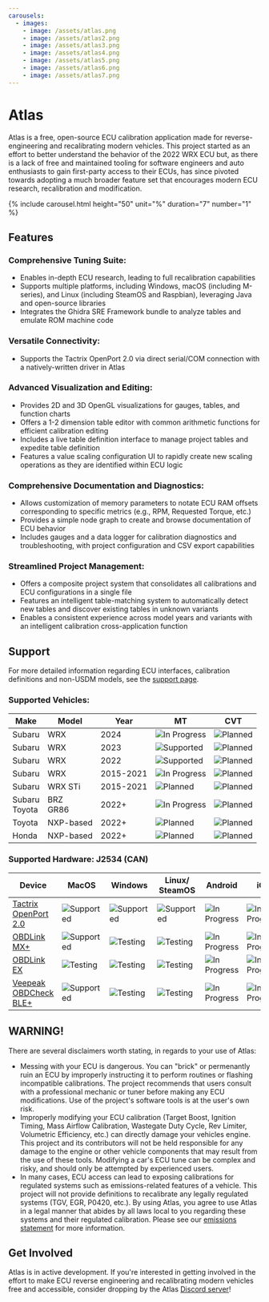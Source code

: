 ```yaml
---
carousels:
  - images: 
    - image: /assets/atlas.png
    - image: /assets/atlas2.png
    - image: /assets/atlas3.png
    - image: /assets/atlas4.png
    - image: /assets/atlas5.png
    - image: /assets/atlas6.png
    - image: /assets/atlas7.png
---
```


# Atlas
Atlas is a free, open-source ECU calibration application made for reverse-engineering and recalibrating modern vehicles. This project started as an effort to better understand the behavior of the 2022 WRX ECU but, as there is a lack of free and maintained tooling for software engineers and auto enthusiasts to gain first-party access to their ECUs, has since pivoted towards adopting a much broader feature set that encourages modern ECU research, recalibration and modification.

{% include carousel.html height="50" unit="%" duration="7" number="1" %}

## Features
### Comprehensive Tuning Suite:
* Enables in-depth ECU research, leading to full recalibration capabilities
* Supports multiple platforms, including Windows, macOS (including M-series), and Linux (including SteamOS and Raspbian), leveraging Java and open-source libraries
* Integrates the Ghidra SRE Framework bundle to analyze tables and emulate ROM machine code

### Versatile Connectivity:
* Supports the Tactrix OpenPort 2.0 via direct serial/COM connection with a natively-written driver in Atlas

### Advanced Visualization and Editing:
* Provides 2D and 3D OpenGL visualizations for gauges, tables, and function charts
* Offers a 1-2 dimension table editor with common arithmetic functions for efficient calibration editing
* Includes a live table definition interface to manage project tables and expedite table definition
* Features a value scaling configuration UI to rapidly create new scaling operations as they are identified within ECU logic

### Comprehensive Documentation and Diagnostics:
* Allows customization of memory parameters to notate ECU RAM offsets corresponding to specific metrics (e.g., RPM, Requested Torque, etc.)
* Provides a simple node graph to create and browse documentation of ECU behavior
* Includes gauges and a data logger for calibration diagnostics and troubleshooting, with project configuration and CSV export capabilities

### Streamlined Project Management:
* Offers a composite project system that consolidates all calibrations and ECU configurations in a single file
* Features an intelligent table-matching system to automatically detect new tables and discover existing tables in unknown variants
* Enables a consistent experience across model years and variants with an intelligent calibration cross-application function

## Support

For more detailed information regarding ECU interfaces, calibration definitions and non-USDM models, see the [support page](./support.html).

### Supported Vehicles:

| Make   | Model     | Year      | MT          | CVT     |
|--------|-----------|-----------|-------------|---------|
| Subaru | WRX       | 2024      | ![In Progress](https://badgen.net/badge/color/In%20Progress/blue?label=) | ![Planned](https://badgen.net/badge/color/Planned/purple?label=) |
| Subaru | WRX       | 2023      | ![Supported](https://badgen.net/badge/color/Supported/green?label=) | ![Planned](https://badgen.net/badge/color/Planned/purple?label=) |
| Subaru | WRX       | 2022      | ![Supported](https://badgen.net/badge/color/Supported/green?label=) | ![Planned](https://badgen.net/badge/color/Planned/purple?label=) |
| Subaru | WRX       | 2015-2021 | ![In Progress](https://badgen.net/badge/color/In%20Progress/blue?label=) | ![Planned](https://badgen.net/badge/color/Planned/purple?label=) |
| Subaru | WRX STi   | 2015-2021 | ![Planned](https://badgen.net/badge/color/Planned/purple?label=) | ![Planned](https://badgen.net/badge/color/Planned/purple?label=) |
| Subaru<br>Toyota | BRZ<br>GR86       | 2022+     | ![In Progress](https://badgen.net/badge/color/In%20Progress/blue?label=) | ![Planned](https://badgen.net/badge/color/Planned/purple?label=) |
| Toyota | NXP-based | 2022+     | ![Planned](https://badgen.net/badge/color/Planned/purple?label=) | ![Planned](https://badgen.net/badge/color/Planned/purple?label=) |
| Honda  | NXP-based | 2022+     | ![Planned](https://badgen.net/badge/color/Planned/purple?label=) | ![Planned](https://badgen.net/badge/color/Planned/purple?label=) |

### Supported Hardware: J2534 (CAN)

| Device               | MacOS     | Windows   | Linux/ <br>SteamOS | Android     | iOS         |
|----------------------|-----------|-----------|---------------|-------------|-------------|
| [Tactrix OpenPort 2.0](https://www.tactrix.com/index.php?page=shop.product_details&flypage=flypage.tpl&product_id=17&category_id=6&option=com_virtuemart&Itemid=53&redirected=1&Itemid=53) | ![Supported](https://badgen.net/badge/color/Supported/green?label=) | ![Supported](https://badgen.net/badge/color/Supported/green?label=) | ![Supported](https://badgen.net/badge/color/Supported/green?label=) | ![In Progress](https://badgen.net/badge/color/In%20Progress/blue?label=) | ![In Progress](https://badgen.net/badge/color/In%20Progress/blue?label=) |
| [OBDLink MX+](https://www.obdlink.com/products/obdlink-mxp/) | ![Supported](https://badgen.net/badge/color/Supported/green?label=) | ![Testing](https://badgen.net/badge/color/Testing/purple?label=) | ![Testing](https://badgen.net/badge/color/Testing/purple?label=) | ![In Progress](https://badgen.net/badge/color/In%20Progress/blue?label=) | ![In Progress](https://badgen.net/badge/color/In%20Progress/blue?label=) | ![In Progress](https://badgen.net/badge/color/In%20Progress/blue?label=) |
| [OBDLink EX](https://www.obdlink.com/products/obdlink-ex/) | ![Testing](https://badgen.net/badge/color/Testing/purple?label=) | ![Testing](https://badgen.net/badge/color/Testing/purple?label=) | ![Testing](https://badgen.net/badge/color/Testing/purple?label=) | ![In Progress](https://badgen.net/badge/color/In%20Progress/blue?label=) | ![In Progress](https://badgen.net/badge/color/In%20Progress/blue?label=) | ![In Progress](https://badgen.net/badge/color/In%20Progress/blue?label=) |
| [Veepeak OBDCheck BLE+](https://www.amazon.com/dp/B076XVQMVS?psc=1&ref=ppx_yo2ov_dt_b_product_details) | ![Supported](https://badgen.net/badge/color/Supported/green?label=) | ![Testing](https://badgen.net/badge/color/Testing/purple?label=) | ![Testing](https://badgen.net/badge/color/Testing/purple?label=) | ![In Progress](https://badgen.net/badge/color/In%20Progress/blue?label=) | ![In Progress](https://badgen.net/badge/color/In%20Progress/blue?label=) |

  
## WARNING!

There are several disclaimers worth stating, in regards to your use of Atlas:
* Messing with your ECU is dangerous. You can "brick" or permenantly ruin an ECU by improperly instructing it to perform routines or flashing incompatible calibrations. The project recommends that users consult with a professional mechanic or tuner before making any ECU modifications. Use of the project's software tools is at the user's own risk.
* Improperly modifying your ECU calibration (Target Boost, Ignition Timing, Mass Airflow Calibration, Wastegate Duty Cycle, Rev Limiter, Volumetric Efficiency, etc.) can directly damage your vehicles engine. This project and its contributors will not be held responsible for any damage to the engine or other vehicle components that may result from the use of these tools. Modifying a car's ECU tune can be complex and risky, and should only be attempted by experienced users.
* In many cases, ECU access can lead to exposing calibrations for regulated systems such as emissions-related features of a vehicle. This project will not provide definitions to recalibrate any legally regulated systems (TGV, EGR, P0420, etc.). By using Atlas, you agree to use Atlas in a legal manner that abides by all laws local to you regarding these systems and their regulated calibration. Please see our [emissions statement](./emissions.html) for more information.

## Get Involved
Atlas is in active development. If you're interested in getting involved in the effort to make ECU reverse engineering and recalibrating modern vehicles free and accessible, consider dropping by the Atlas [Discord server](https://discord.gg/XVVm3DhJPd)!
